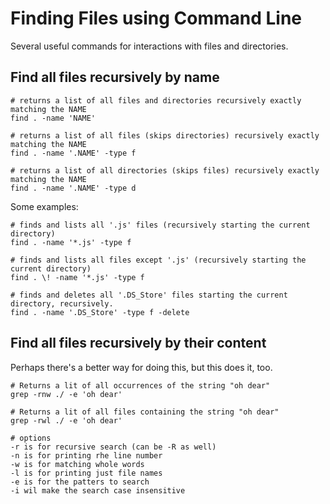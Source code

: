 # Finding Files using Command Line

Several useful commands for interactions with files and directories.

## Find all files recursively by name

```shell
# returns a list of all files and directories recursively exactly matching the NAME
find . -name 'NAME'

# returns a list of all files (skips directories) recursively exactly matching the NAME
find . -name '.NAME' -type f

# returns a list of all directories (skips files) recursively exactly matching the NAME
find . -name '.NAME' -type d
```

Some examples:

```shell
# finds and lists all '.js' files (recursively starting the current directory)
find . -name '*.js' -type f

# finds and lists all files except '.js' (recursively starting the current directory)
find . \! -name '*.js' -type f

# finds and deletes all '.DS_Store' files starting the current directory, recursively.
find . -name '.DS_Store' -type f -delete
```

## Find all files recursively by their content

Perhaps there's a better way for doing this, but this does it, too.

```shell
# Returns a lit of all occurrences of the string "oh dear"
grep -rnw ./ -e 'oh dear'

# Returns a lit of all files containing the string "oh dear"
grep -rwl ./ -e 'oh dear'

# options
-r is for recursive search (can be -R as well)
-n is for printing rhe line number
-w is for matching whole words
-l is for printing just file names
-e is for the patters to search
-i wil make the search case insensitive
